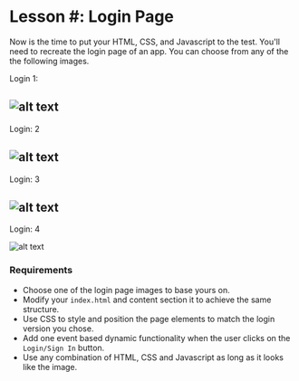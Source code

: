 # Lesson #: Login Page

Now is the time to put your HTML, CSS, and Javascript to the test. You'll need to recreate the login page of an app. You can choose from any of the the following images.

Login 1:

![alt text][login1]
---

Login: 2

![alt text][login2]
---

Login: 3

![alt text][login3]
---

Login: 4

![alt text][login4]

### Requirements

- Choose one of the login page images to base yours on.
- Modify your `index.html`  and content section it to achieve the same structure.
- Use CSS to style and position the page elements to match the login version you chose.
- Add one event based dynamic functionality when the user clicks on the `Login/Sign In` button.
- Use any combination of HTML, CSS and Javascript as long as it looks like the image.


[login1]: https://github.com/khoadnguyen/front-end-challenges/raw/master/lesson-5/img/login-1.jpg "Login 1"
[login2]: https://github.com/khoadnguyen/front-end-challenges/raw/master/lesson-5/img/login-2.jpg "Login 2"
[login3]: https://github.com/khoadnguyen/front-end-challenges/raw/master/lesson-5/img/login-3.jpg "Login 3"
[login4]: https://github.com/khoadnguyen/front-end-challenges/raw/master/lesson-5/img/login-4.jpg "Login 4"